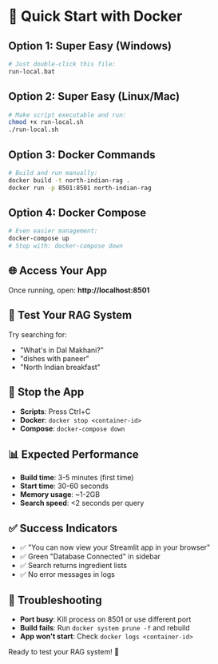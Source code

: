 # 🐳 Quick Start with Docker

## Option 1: Super Easy (Windows)
```bash
# Just double-click this file:
run-local.bat
```

## Option 2: Super Easy (Linux/Mac)
```bash
# Make script executable and run:
chmod +x run-local.sh
./run-local.sh
```

## Option 3: Docker Commands
```bash
# Build and run manually:
docker build -t north-indian-rag .
docker run -p 8501:8501 north-indian-rag
```

## Option 4: Docker Compose
```bash
# Even easier management:
docker-compose up
# Stop with: docker-compose down
```

## 🌐 Access Your App
Once running, open: **http://localhost:8501**

## 🧪 Test Your RAG System
Try searching for:
- "What's in Dal Makhani?"
- "dishes with paneer"
- "North Indian breakfast"

## 🛑 Stop the App
- **Scripts**: Press Ctrl+C
- **Docker**: `docker stop <container-id>`
- **Compose**: `docker-compose down`

## 📊 Expected Performance
- **Build time**: 3-5 minutes (first time)
- **Start time**: 30-60 seconds
- **Memory usage**: ~1-2GB
- **Search speed**: <2 seconds per query

## ✅ Success Indicators
- ✅ "You can now view your Streamlit app in your browser"
- ✅ Green "Database Connected" in sidebar
- ✅ Search returns ingredient lists
- ✅ No error messages in logs

## 🐛 Troubleshooting
- **Port busy**: Kill process on 8501 or use different port
- **Build fails**: Run `docker system prune -f` and rebuild
- **App won't start**: Check `docker logs <container-id>`

Ready to test your RAG system! 🚀
